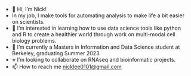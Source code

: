 - 👋 Hi, I’m Nick!
- In my job, I make tools for automating analysis to make life a bit easier on scientists. 
- 👀 I’m interested in learning how to use data science tools like python and R to create a healthier world through work on multi-modal cell biology problems.
- 🌱 I’m currently a Masters in Information and Data Science student at Berkeley, graduating Summer 2023. 
- ⭐︎ I’m looking to collaborate on RNAseq and bioinformatic projects. 
- 📫 How to reach me nicklee0101@gmail.com

<!---
leen01/leen01 is a ✨ special ✨ repository because its `README.md` (this file) appears on your GitHub profile.
You can click the Preview link to take a look at your changes.
--->

